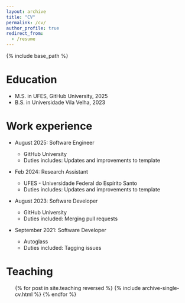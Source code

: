 ```yaml
---
layout: archive
title: "CV"
permalink: /cv/
author_profile: true
redirect_from:
  - /resume
---
```


{% include base_path %}

Education
======
* M.S. in UFES, GitHub University, 2025
* B.S. in Universidade Vila Velha, 2023

Work experience
======
* August 2025: Software Engineer
  * GitHub University
  * Duties includes: Updates and improvements to template

* Feb 2024: Research Assistant
  * UFES - Universidade Federal do Espírito Santo 
  * Duties includes: Updates and improvements to template

* August 2023: Software Developer
  * GitHub University
  * Duties included: Merging pull requests

* September 2021: Software Developer
  * Autoglass
  * Duties included: Tagging issues
  
Teaching
======
  <ul>{% for post in site.teaching reversed %}
    {% include archive-single-cv.html %}
  {% endfor %}</ul>
  
